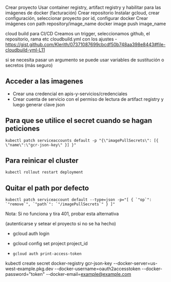 
Crear proyecto
Usar container registry, artifact registry y habilitar para las imágenes de docker (facturación)
Crear repositorio
Instalar gcloud, crear configuración, seleccionar proyecto por id, configurar docker
Crear imágenes con path repository/image_name
docker image push image_name

cloud build para CI/CD
Creamos un trigger, seleccionamos github, el repositorio, rama etc
cloudbuild.yml con los ajustes - https://gist.github.com/Klerith/07371087699cbcdf50b748aa398e8443#file-cloudbuild-yml-L11

si se necesita pasar un argumento se puede usar  variables de sustitución o secretos (más seguro)

## Acceder a las imagenes
- Crear una credencial en apis-y-servicios/credenciales
- Crear cuenta de servicio con el permiso de lectura de artifact registry y luego generar clave json


## Para que se utilice el secret cuando se hagan peticiones

``` kubectl patch serviceaccounts default -p "{\"imagePullSecrets\": [{ \"name\":\"gcr-json-key\" }] }" ```

## Para reinicar el cluster

``` kubectl rollout restart deployment ```

## Quitar el path por defecto
``` kubectl patch serviceaccount default --type=json -p="[ { `"op`": `"remove`", `"path`": `"/imagePullSecrets`" } ]" ```

Nota: Si no funciona y tira 401, probar esta alternativa

(autenticarse y setear el proyecto si no se ha hecho)
- gcloud auth login
- gcloud config set project project_id

- ``` gcloud auth print-access-token ```

kubectl create secret docker-registry gcr-json-key --docker-server=us-west-example.pkg.dev --docker-username=oauth2accesstoken --docker-password="token" --docker-email=example@example.com
